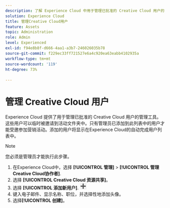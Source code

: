 ```yaml
---
description: 了解 Experience Cloud 中用于管理已批准的 Creative Cloud 用户的管理工具。
solution: Experience Cloud
title: 管理Creative Cloud用户
feature: Assets
topic: Administration
role: Admin
level: Experienced
exl-id: f94e8b8f-d666-4aa1-a3b7-246026035b78
source-git-commit: f229ec33ff721527e6a4c920ea63eabb4102935a
workflow-type: tm+mt
source-wordcount: '119'
ht-degree: 73%

---
```


# 管理 Creative Cloud 用户

Experience Cloud 提供了用于管理已批准的 Creative Cloud 用户的管理工具。这些用户可以临时被邀请到活动文件夹中。只有管理员已添加到此列表中的用户才能受邀参加营销活动。添加的用户将显示在Experience Cloud的自动完成用户列表中。

>[!NOTE]
>
>您必须是管理员才能执行此步骤。

1. 在Experience Cloud中，选择 **[!UICONTROL 管理]** > **[!UICONTROL 管理Creative Cloud协作者]**.
1. 选择 **[!UICONTROL Creative Cloud 资源共享]**。
1. 选择 **[!UICONTROL 添加新用户]**.  ![添加新用户](assets/mac_add_icon.png)
1. 键入电子邮件、显示名称、职位，并选择性地添加头像。
1. 选择&#x200B;**[!UICONTROL 创建]**。
